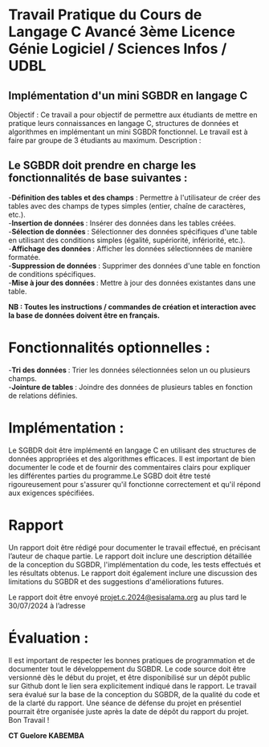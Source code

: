 # Travail Pratique du Cours de Langage C Avancé 3ème Licence Génie Logiciel / Sciences Infos / UDBL

## Implémentation d'un mini SGBDR en langage C
Objectif :
Ce travail a pour objectif de permettre aux étudiants de mettre en pratique leurs
connaissances en langage C, structures de données et algorithmes en
implémentant un mini SGBDR fonctionnel.
Le travail est à faire par groupe de 3 étudiants au maximum.
Description :
## Le SGBDR doit prendre en charge les fonctionnalités de base suivantes :

-<strong>Définition des tables et des champs</strong> : Permettre à l'utilisateur de créer des tables avec des champs de types simples (entier, chaîne de caractères, etc.).<br>
-<strong>Insertion de données </strong> : Insérer des données dans les tables créées. <br>
-<strong>Sélection de données </strong>: Sélectionner des données spécifiques d'une table en utilisant des conditions simples (égalité, supériorité, infériorité, etc.). <br>
-<strong>Affichage des données </strong>: Afficher les données sélectionnées de manière formatée. <br>
-<strong>Suppression de données </strong>: Supprimer des données d'une table en fonction de conditions spécifiques. <br>
-<strong>Mise à jour des données </strong>: Mettre à jour des données existantes dans une table. <br>

 <strong> NB : Toutes les instructions / commandes de création et interaction avec la base de données doivent être en français.</strong>

# Fonctionnalités optionnelles :

-<strong>Tri des données </strong>: Trier les données sélectionnées selon un ou plusieurs champs. <br>
-<strong>Jointure de tables </strong>: Joindre des données de plusieurs tables en fonction de relations définies. <br>

# Implémentation :

Le SGBDR doit être implémenté en langage C en utilisant des structures de données
appropriées et des algorithmes efficaces. Il est important de bien documenter le
code et de fournir des commentaires clairs pour expliquer les différentes parties
du programme.Le SGBD doit être testé rigoureusement pour s'assurer qu'il fonctionne correctement et
qu'il répond aux exigences spécifiées.

# Rapport 

Un rapport doit être rédigé pour documenter le travail effectué, en précisant l’auteur de
chaque partie. Le rapport doit inclure une description détaillée de la conception du
SGBDR, l'implémentation du code, les tests effectués et les résultats obtenus. Le
rapport doit également inclure une discussion des limitations du SGBDR et des
suggestions d'améliorations futures.

Le rapport doit être envoyé projet.c.2024@esisalama.org au plus tard le 30/07/2024 à l’adresse

# Évaluation :
Il est important de respecter les bonnes pratiques de programmation et de documenter
tout le développement du SGBDR.
Le code source doit être versionné dès le début du projet, et être disponibilisé sur un
dépôt public sur Github dont le lien sera explicitement indiqué dans le rapport.
Le travail sera évalué sur la base de la conception du SGBDR, de la qualité du code et
de la clarté du rapport.
Une séance de défense du projet en présentiel pourrait être organisée juste après la
date de dépôt du rapport du projet.
Bon Travail !

<strong>CT Guelore KABEMBA</strong>
